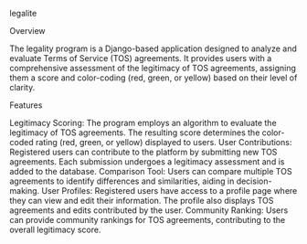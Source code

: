 legalite

Overview

The legality program is a Django-based application designed to analyze and evaluate Terms of Service (TOS) agreements. It provides users with a comprehensive assessment of the legitimacy of TOS agreements, assigning them a score and color-coding (red, green, or yellow) based on their level of clarity.

Features

Legitimacy Scoring: The program employs an algorithm to evaluate the legitimacy of TOS agreements. The resulting score determines the color-coded rating (red, green, or yellow) displayed to users.
User Contributions: Registered users can contribute to the platform by submitting new TOS agreements. Each submission undergoes a legitimacy assessment and is added to the database.
Comparison Tool: Users can compare multiple TOS agreements to identify differences and similarities, aiding in decision-making.
User Profiles: Registered users have access to a profile page where they can view and edit their information. The profile also displays TOS agreements and edits contributed by the user.
Community Ranking: Users can provide community rankings for TOS agreements, contributing to the overall legitimacy score.





